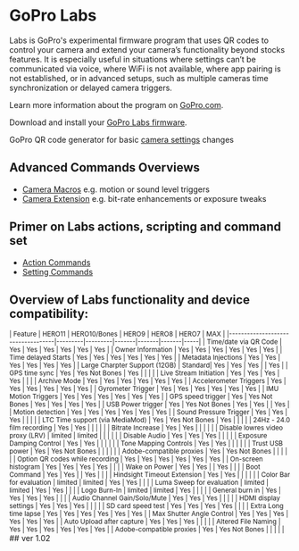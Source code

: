 # GoPro Labs

Labs is GoPro's experimental firmware program that uses QR codes to control your camera and extend your camera’s functionality beyond stocks features. It is especially useful in situations where settings can’t be communicated via voice, where WiFi is not available, where app pairing is not established, or in advanced setups, such as multiple cameras time synchronization or delayed camera triggers.

Learn more information about the program on [GoPro.com](http://www.gopro.com/labs).

Download and install your [GoPro Labs firmware](https://community.gopro.com/s/article/GoPro-Labs).

GoPro QR code generator for basic [camera settings](control/custom) changes

## Advanced Commands Overviews

- [Camera Macros](control) e.g. motion or sound level triggers
- [Camera Extension](control/extensions) e.g. bit-rate enhancements or exposure tweaks

## Primer on Labs actions, scripting and command set

- [Action Commands](control/actions)
- [Setting Commands](control/settings)

## Overview of Labs functionality and device compatibility: 
 <small>
| Feature                           | HERO11  | HERO10/Bones  | HERO9 | HERO8 | HERO7 | MAX |
|-----------------------------------|---------|---------|-------|-------|-------|-----|
| Time/date via QR Code             | Yes     | Yes     | Yes   | Yes   | Yes   | Yes |
| Owner Information                 | Yes     | Yes     | Yes   | Yes   | Yes   | Yes |
| Time delayed Starts               | Yes     | Yes     | Yes   | Yes   | Yes   | Yes |
| Metadata Injections               | Yes     | Yes     | Yes   | Yes   | Yes   | Yes |
| Large Charpter Support (12GB)     | Standard| Yes     | Yes   | Yes   |       | Yes |
| GPS time sync                     | Yes     | Yes Not Bones | Yes   |       |       |     |
| Live Stream Initiation            | Yes     | Yes     | Yes   | Yes   |       |     |
| Archive Mode                      | Yes     | Yes     | Yes   | Yes   | Yes   | Yes |
| Accelerometer Triggers            | Yes     | Yes     | Yes   | Yes   | Yes   | Yes |
| Gyrometer Trigger                 | Yes     | Yes     | Yes   | Yes   | Yes   | Yes |
| IMU Motion Triggers               | Yes     | Yes     | Yes   | Yes   | Yes   | Yes |
| GPS speed trigger                 | Yes     | Yes Not Bones | Yes   | Yes   | Yes   | Yes |
| USB Power trigger                 | Yes     | Yes Not Bones | Yes   | Yes   |       | Yes |
| Motion detection                  | Yes     | Yes     | Yes   | Yes   | Yes   | Yes |
| Sound Pressure Trigger            | Yes     | Yes     | Yes   |       |       |     |
| LTC Time support (via MediaMod)   | Yes     | Yes Not Bones | Yes   |       |       |     |
| 24Hz - 24.0 film recording        | Yes     | Yes     |       |       |       |     |
| Bitrate Increase                  | Yes     | Yes     |       |       |       |     |
| Disable lowres video proxy (LRV)  | limited | limited |       |       |       |     |
| Disable Audio                     | Yes     | Yes     | Yes   |       |       |     |
| Exposure Damping Control          | Yes     | Yes     |       |       |       |     |
| Tone Mapping Controls             | Yes     | Yes     |       |       |       |     |
| Trust USB power                   | Yes     | Yes Not Bones |       |       |       |     |
| Adobe-compatible proxies          | Yes     | Yes Not Bones |       |       |       |     |
| Option QR codes while recording   | Yes     | Yes     | Yes   | Yes   | Yes   | Yes |
| On-screen histogram               | Yes     | Yes     | Yes   | Yes   |       |     |
| Wake on Power                     | Yes     | Yes     |       | Yes   |       |     |
| Boot Command                      | Yes     | Yes     |       | Yes   |       |     |
| Hindsight Timeout Extension       | Yes     | Yes     |       |       |       |     |
| Color Bar for evaluation          | limited | limited | Yes   | Yes   |       |     |
| Luma Sweep for evaluation         | limited | limited | Yes   | Yes   |       |     |
| Logo Burn-In                      | limited | limited | Yes   |       |       |     |
| General burn in                   | Yes     | Yes     | Yes   | Yes   |       |     |
| Audio Channel Gain/Solo/Mute      | Yes     | Yes     | Yes   |       |       |     |
| HDMI display settings             | Yes     | Yes     | Yes   |       |       |     |
| SD card speed test                | Yes     | Yes     | Yes   | Yes   |       |     |
| Extra Long time lapse             | Yes     | Yes     | Yes   | Yes   | Yes   | Yes |
| Max Shutter Angle Control         | Yes     | Yes     | Yes   | Yes   | Yes   | Yes |
| Auto Upload after capture         | Yes     | Yes     | Yes   |       |       |     |
| Altered File Naming               | Yes     | Yes     | Yes   | Yes   | Yes   | Yes |
| Adobe-compatible proxies          | Yes     | Yes Not Bones |       |       |       |     |
 </small>
## ver 1.02
